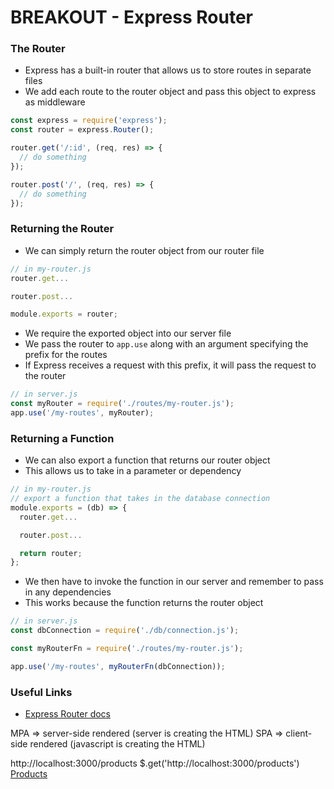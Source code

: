 # BREAKOUT - Express Router

### The Router
* Express has a built-in router that allows us to store routes in separate files
* We add each route to the router object and pass this object to express as middleware

```js
const express = require('express');
const router = express.Router();

router.get('/:id', (req, res) => {
  // do something
});

router.post('/', (req, res) => {
  // do something
});
```

### Returning the Router
* We can simply return the router object from our router file

```js
// in my-router.js
router.get...

router.post...

module.exports = router;
```

* We require the exported object into our server file
* We pass the router to `app.use` along with an argument specifying the prefix for the routes
* If Express receives a request with this prefix, it will pass the request to the router

```js
// in server.js
const myRouter = require('./routes/my-router.js');
app.use('/my-routes', myRouter);
```

### Returning a Function
* We can also export a function that returns our router object
* This allows us to take in a parameter or dependency

```js
// in my-router.js
// export a function that takes in the database connection
module.exports = (db) => {
  router.get...

  router.post...

  return router;
};
```

* We then have to invoke the function in our server and remember to pass in any dependencies
* This works because the function returns the router object

```js
// in server.js
const dbConnection = require('./db/connection.js');

const myRouterFn = require('./routes/my-router.js');

app.use('/my-routes', myRouterFn(dbConnection));
```

### Useful Links
* [Express Router docs](https://expressjs.com/en/4x/api.html#router)


MPA => server-side rendered (server is creating the HTML)
SPA => client-side rendered (javascript is creating the HTML)

http://localhost:3000/products
$.get('http://localhost:3000/products')
<a href="http://localhost:3000/products">Products</a>